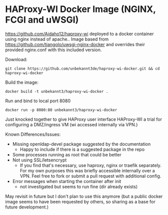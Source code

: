 HAProxy-WI Docker Image (NGINX, FCGI and uWSGI)
======

https://github.com/Aidaho12/haproxy-wi deployed to a docker container using nginx instead of apache..
Image based from https://github.com/tiangolo/uwsgi-nginx-docker and overrides their provided nginx.conf with this included version.

Download:

    git clone https://github.com/unbekannt3de/haproxy-wi-docker.git && cd haproxy-wi-docker
    
Build the image:

    docker build -t unbekannt3/haproxy-wi-docker .

Run and bind to local port 8080

    docker run -p 8080:80 unbekannt3/haproxy-wi-docker

Just knocked together to give HAProxy user interface HAProxy-WI a trial for configuring a DMZ/ingress VM (wi accessed internally via VPN.)

Known Differences/Issues:
 - Missing openldap-devel package suggested by the documentation
   - Happy to include if there is a suggested package in the repo
 - Some processes running as root that could be better
 - Not using SSL/letsencrypt
   - If you find that's necessary, use haproxy, nginx or traefik separately. For my own purposes this was briefly accessible internally over a VPN. Feel free to fork or submit a pull request with additional config.
 - Error messages when starting the container after init 
   - not investigated but seems to run fine (dir already exists)



May revisit in future but I don't plan to use this anymore (but a public docker image seems to have been requested by others, so sharing as a base for future development.)

